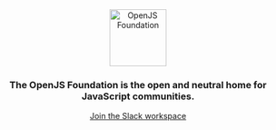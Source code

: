 <div align="center">
    <picture align="center" width="360">
        <img align="center" width="100" height="100" alt="OpenJS Foundation" src="https://github.com/openjs-foundation/artwork/blob/HEAD/openjs_foundation/openjs_foundation-icon-color.svg">
    </picture>
</div>

<h3 align="center">The OpenJS Foundation is the open and neutral home for JavaScript communities.</h3>

<div align="center">

[Join the Slack workspace](https://slack-invite.openjsf.org)

</div>
